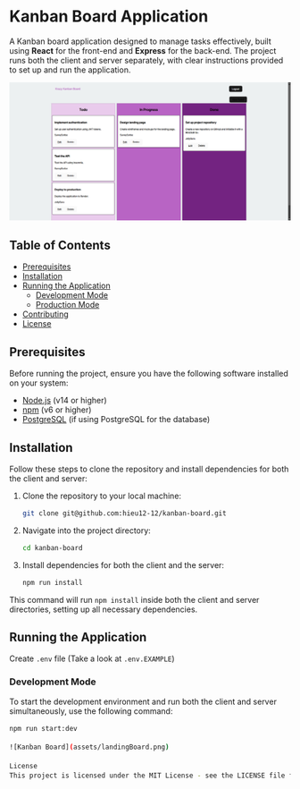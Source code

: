 # Kanban Board Application

A Kanban board application designed to manage tasks effectively, built using **React** for the front-end and **Express** for the back-end. The project runs both the client and server separately, with clear instructions provided to set up and run the application.

![Kanban Board](assets/landingBoard.png)

## Table of Contents

- [Prerequisites](#prerequisites)
- [Installation](#installation)
- [Running the Application](#running-the-application)
  - [Development Mode](#development-mode)
  - [Production Mode](#production-mode)
- [Contributing](#contributing)
- [License](#license)

## Prerequisites

Before running the project, ensure you have the following software installed on your system:

- [Node.js](https://nodejs.org/en/) (v14 or higher)
- [npm](https://www.npmjs.com/) (v6 or higher)
- [PostgreSQL](https://www.postgresql.org/) (if using PostgreSQL for the database)

## Installation

Follow these steps to clone the repository and install dependencies for both the client and server:

1. Clone the repository to your local machine:
    ```bash
    git clone git@github.com:hieu12-12/kanban-board.git
    ```

2. Navigate into the project directory:
    ```bash
    cd kanban-board
    ```

3. Install dependencies for both the client and the server:
    ```bash
    npm run install
    ```

This command will run `npm install` inside both the client and server directories, setting up all necessary dependencies.

## Running the Application
Create `.env` file (Take a look at `.env.EXAMPLE`)

### Development Mode

To start the development environment and run both the client and server simultaneously, use the following command:

```bash
npm run start:dev

![Kanban Board](assets/landingBoard.png)

License
This project is licensed under the MIT License - see the LICENSE file for details.
